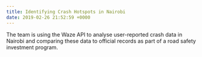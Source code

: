 ```yaml
---
title: Identifying Crash Hotspots in Nairobi
date: 2019-02-26 21:52:59 +0000
---
```

The team is using the Waze API to analyse user-reported crash data in Nairobi and comparing these data to official records as part of a road safety investment program.
